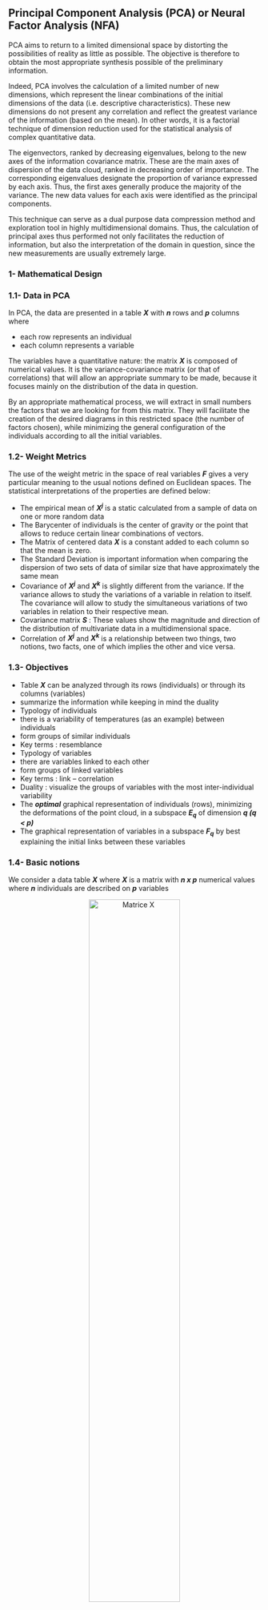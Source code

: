 ## Principal Component Analysis (PCA) or Neural Factor Analysis (NFA)

PCA aims to return to a limited dimensional space by distorting the possibilities of reality as little as possible. The objective is therefore to obtain the most appropriate synthesis possible of the preliminary information.

Indeed, PCA involves the calculation of a limited number of new dimensions, which represent the linear combinations of the initial dimensions of the data (i.e. descriptive characteristics). These new dimensions do not present any correlation and reflect the greatest variance of the information (based on the mean). In other words, it is a factorial technique of dimension reduction used for the statistical analysis of complex quantitative data.

The eigenvectors, ranked by decreasing eigenvalues, belong to the new axes of the information covariance matrix. These are the main axes of dispersion of the data cloud, ranked in decreasing order of importance. The corresponding eigenvalues ​​designate the proportion of variance expressed by each axis. Thus, the first axes generally produce the majority of the variance. The new data values ​​for each axis were identified as the principal components.

This technique can serve as a dual purpose data compression method and exploration tool in highly multidimensional domains. Thus, the calculation of principal axes thus performed not only facilitates the reduction of information, but also the interpretation of the domain in question, since the new measurements are usually extremely large.

### 1- Mathematical Design

### 1.1- Data in PCA

In PCA, the data are presented in a table ***X*** with ***n*** rows and ***p*** columns where
  
  - each row represents an individual
  - each column represents a variable

The variables have a quantitative nature: the matrix ***X*** is composed of numerical values. It is the variance-covariance matrix (or that of correlations) that will allow an appropriate summary to be made, because it focuses mainly on the distribution of the data in question.

By an appropriate mathematical process, we will extract in small numbers the factors that we are looking for from this matrix. They will facilitate the creation of the desired diagrams in this restricted space (the number of factors chosen), while minimizing the general configuration of the individuals according to all the initial variables.

### 1.2- Weight Metrics

The use of the weight metric in the space of real variables ***F*** gives a very particular meaning to the usual notions defined on Euclidean spaces. The statistical interpretations of the properties are defined below:

- The empirical mean of ***X<sup>j</sup>*** is a static calculated from a sample of data on one or more random data
- The Barycenter of individuals is the center of gravity or the point that allows to reduce certain linear combinations of vectors.
- The Matrix of centered data ***X*** is a constant added to each column so that the mean is zero.
- The Standard Deviation is important information when comparing the dispersion of two sets of data of similar size that have approximately the same mean
- Covariance of ***X<sup>j</sup>*** and ***X<sup>k</sup>*** is slightly different from the variance. If the variance allows to study the variations of a variable in relation to itself. The covariance will allow to study the simultaneous variations of two variables in relation to their respective mean.
- Covariance matrix ***S*** : These values ​​show the magnitude and direction of the distribution of multivariate data in a multidimensional space.
- Correlation of ***X<sup>j</sup>*** and ***X<sup>k</sup>*** is a relationship between two things, two notions, two facts, one of which implies the other and vice versa.

### 1.3- Objectives

- Table ***X*** can be analyzed through its rows (individuals) or through its columns (variables)
- summarize the information while keeping in mind the duality
- Typology of individuals
- there is a variability of temperatures (as an example) between individuals
- form groups of similar individuals
- Key terms : resemblance
- Typology of variables
- there are variables linked to each other
- form groups of linked variables
- Key terms : link – correlation
- Duality : visualize the groups of variables with the most inter-individual variability
- The ***optimal*** graphical representation of individuals (rows), minimizing the deformations of the point cloud, in a subspace ***E<sub>q</sub>*** of dimension ***q (q < p)***
- The graphical representation of variables in a subspace ***F<sub>q</sub>*** by best explaining the initial links between these variables

### 1.4- Basic notions

We consider a data table ***X*** where ***X*** is a matrix with ***n x p*** numerical values ​​where ***n*** individuals are described on ***p*** variables

<picture>
<center>
<img alt="Matrice X" align="center" src="https://github.com/madou-sow/OnlineML_ESP32/blob/main/ARDUINO/GHA-PCA/images/Matricex.png" width=60% height=60%  title="Matrice X"/>
</center>
</picture>

It should be noted :

***X=(x<sub>ij</sub>)<sub>n X p</sub>*** the raw data matrix where <img alt="x R" src="https://github.com/madou-sow/OnlineML_ESP32/blob/main/ARDUINO/GHA-PCA/images/xR.png"  title="Mx R"/> is the value of the i th individual on the j th variable

| <img alt="x R" src="https://github.com/madou-sow/OnlineML_ESP32/blob/main/ARDUINO/GHA-PCA/images/xiR.png"  width=58% height=58% title="Mx R"/> | <img alt="x R" src="https://github.com/madou-sow/OnlineML_ESP32/blob/main/ARDUINO/GHA-PCA/images/xjR.png" width=50% height=50% title="Mx R"/> |
| --- |  --- |
| The description of the i th individual (line of X) | The description of the j th individual (column of X) |

### 2- Graphs

It is the interpretation of the graphs that will allow us to understand the structure of the analyzed data. This interpretation will be guided by a certain number of numerical and graphic indicators, called interpretation aids, which are there to help the user make the most accurate and objective interpretation possible.

### 2.1- Individuals

The graphs obtained make it possible to represent “as best as possible” the Euclidean distances between individuals measured by the metric ***M***.

### 2.2- Variables

The graphs obtained allow to represent “at best” the correlations between the variables (cosines of the angles) and, if these are not reduced, their variances (lengths).

### 2.3- Biplot

This remark allows to interpret two other graphical representations in PCA projecting simultaneously individuals and variables.

- the isometric line representation uses the matrices ***C*** and ***V***; it allows to interpret the distances between individuals as well as the scalar products between an individual and a variable which are, in the first principal plane, approximations of the observed values ​​***X<sup>j</sup> (ω<sub>i</sub>)***;
- the isometric column representation uses the matrices ***U*** and ***VΛ<sup>1/2</sup>***; it allows to interpret the angles between variable vectors (correlations) and the scalar products as previously.

### 3- Choice of dimension

The quality of the estimates that the PCA leads to depends, obviously, on the choice of ***q***, that is to say the number of components retained to reconstruct the data, or even on the dimension of the subspace re representation.

Many criteria for choosing ***q*** have been proposed in the literature. We present here the most common ones, based on a heuristic and one based on a quantification of the stability of the subspace of representation.

Other criteria, not explained, are inspired by statistical decision-making practices; under the hypothesis that the error admits a Gaussian distribution, we can exhibit the asymptotic laws of the eigenvalues ​​and therefore construct tests of nullity or equality of the latter. Unfortunately, in addition to the necessary hypothesis of normality, this leads to a procedure of nested tests whose overall level is uncontrollable. Their use therefore remains heuristic.

### 3.1- Inertia share

The “overall quality” of the representations is measured by the explained inertia share:
The value of ***q*** is chosen so that this explained inertia share rq is greater than a threshold value set a priori by the user. This is often the only criterion used.

### 3.2- Elbow

This is the graph showing the decrease in eigenvalues. The principle consists in searching, if it exists, for a “knee” (change of sign in the sequence of order 2 differences) in the graph and to keep only the eigenvalues ​​up to this knee. Intuitively, the larger the gap ***(λ<sub>q</sub> − λ<sub>q+1</sub>)***, for example greater than ***(λq−1 − λ<sub>q</sub>)***, the more we can be assured of the stability of ***E<sub>q</sub>***,

### 3.3- Box plots
A graph presenting, in parallel, the box plots of the main variables illustrates their qualities well: stability when a large box is associated with small whiskers, instability in the presence of a small box, large whiskers and isolated points. Intuitively, we keep the first “large boxes”. Isolated points or “outliers” designate points with a strong contribution, or potentially influential, in a main direction. They require a clinical study: another analysis in which they are declared additional (zero weights) in order to evaluate their impact on the orientation of the axes.
3.5- Stability
The presentation of the PCA, as a result of the estimation of a model, offers another approach to the problem of choosing a dimension. The quality of the estimates is usually evaluated in statistics by a quadratic mean risk defining a criterion of stability of the representation subspace. It is defined as the expectation of a distance between the “true” model and the estimate made of it. Besse (1992)[1] proposes to study the quality of the estimation of the representation subspace cq by considering the loss function:
